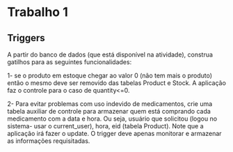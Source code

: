 # Trabalho 1

## Triggers

A partir do banco de dados (que está disponível na atividade), construa gatilhos para as seguintes funcionalidades:

1- se o produto em estoque chegar ao valor 0 (não tem mais o produto) então o mesmo deve ser removido das tabelas Product e Stock. A aplicação faz o controle para o caso de quantity<=0.

2- Para evitar problemas com uso indevido de medicamentos, crie uma tabela auxiliar de  controle para armazenar quem está comprando cada medicamento com a data e hora. Ou seja, usuário que solicitou (logou no sistema- usar o current_user), hora, eid (tabela Product). Note que a aplicação irá fazer o update. O trigger deve apenas monitorar e armazenar as informações requisitadas.
